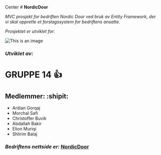 Center # **NordicDoor**

*MVC prosjekt for bedriften Nordic Door ved bruk av Entity Framework, der vi skal opprette et forslagssystem for bedriftens ansatte.* 

*Prosjektet er utviklet for:*

![This is an image](https://www.nordicdoor.no/wp-content/uploads/2022/06/ThinkstockPhotos-519706680-2048x1367.jpg)


### **_Utviklet av:_** ###
# **GRUPPE 14** :+1:

## **Medlemmer:** :shipit:

- Ardian Gorqaj
- Morchal Safi
- Christoffer Buvik
- Abdallah Bakir
- Elion Muriqi
- Shlirim Balaj


### **_Bedriftens nettside er:_** [NordicDoor](https://www.nordicdoor.no/)


